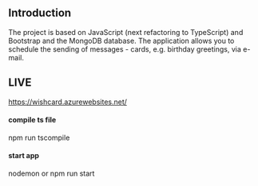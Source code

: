 ## Introduction 
The project is based on JavaScript (next refactoring to TypeScript) and Bootstrap and the MongoDB database. The application allows you to schedule the sending of messages - cards, e.g. birthday greetings, via e-mail.

## LIVE
https://wishcard.azurewebsites.net/

#### compile ts file
npm run tscompile 

#### start app
nodemon
or
npm run start

